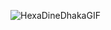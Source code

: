 
![HexaDineDhakaGIF](https://user-images.githubusercontent.com/104686222/205615295-f6ea18a5-c781-4582-a476-96d40dbd4cf2.gif)

